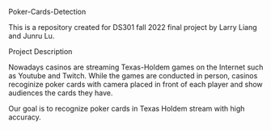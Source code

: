 Poker-Cards-Detection

This is a repository created for DS301 fall 2022 final project by Larry Liang and Junru Lu.

Project Description

Nowadays casinos are streaming Texas-Holdem games on the Internet such as Youtube and Twitch. While the games are conducted in person, casinos recoginize poker cards with camera placed in front of each player and show audiences the cards they have.



Our goal is to recognize poker cards in Texas Holdem stream with high accuracy.
